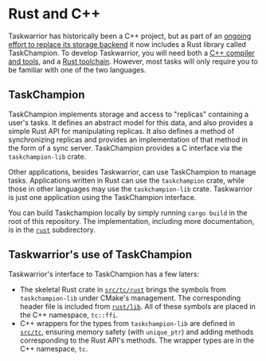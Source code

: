 # Rust and C++

Taskwarrior has historically been a C++ project, but as part of an [ongoing effort to replace its storage backend](https://github.com/GothenburgBitFactory/taskwarrior/issues/2770) it now includes a Rust library called TaskChampion.
To develop Taskwarrior, you will need both a [C++ compiler and tools](./development.md), and a [Rust toolchain](https://www.rust-lang.org/tools/install).
However, most tasks will only require you to be familiar with one of the two languages.

## TaskChampion

TaskChampion implements storage and access to "replicas" containing a user's tasks.
It defines an abstract model for this data, and also provides a simple Rust API for manipulating replicas.
It also defines a method of synchronizing replicas and provides an implementation of that method in the form of a sync server.
TaskChampion provides a C interface via the `taskchampion-lib` crate.

Other applications, besides Taskwarrior, can use TaskChampion to manage tasks.
Applications written in Rust can use the `taskchampion` crate, while those in other languages may use the `taskchampion-lib` crate.
Taskwarrior is just one application using the TaskChampion interface.

You can build Taskchampion locally by simply running `cargo build` in the root of this repository.
The implementation, including more documentation, is in the [`rust`](../../rust) subdirectory.

## Taskwarrior's use of TaskChampion

Taskwarrior's interface to TaskChampion has a few laters:

* The skeletal Rust crate in [`src/tc/rust`](../../src/tc/rust) brings the symbols from `taskchampion-lib` under CMake's management.
  The corresponding header file is included from [`rust/lib`](../../rust/lib).
  All of these symbols are placed in the C++ namespace, `tc::ffi`.
* C++ wrappers for the types from `taskchampion-lib` are defined in [`src/tc`](../../src/tc), ensuring memory safety (with `unique_ptr`) and adding methods corresponding to the Rust API's methods.
  The wrapper types are in the C++ namespace, `tc`.
